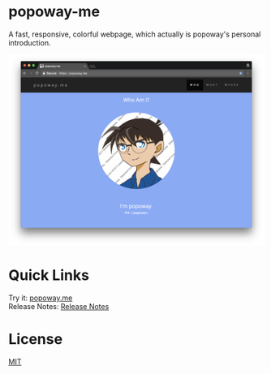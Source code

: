 # popoway-me
A fast, responsive, colorful webpage, which actually is popoway's personal introduction.  

![Screenshot of popoway.me](https://github.com/popoway/popoway-me/raw/e43d47493ab882e1d6a394cbb12e3ef285f96f51/assets/desktop_preview.png)

# Quick Links
Try it: [popoway.me](https://popoway.me)  
Release Notes: [Release Notes](https://github.com/popoway/popoway-me/releases)

# License
[MIT](https://github.com/popoway/popoway-me/blob/master/LICENSE)
